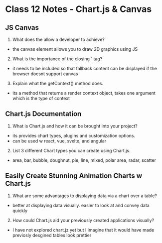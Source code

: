 # Class 12 Notes - Chart.js & Canvas

## JS Canvas

1. What does the <canvas> allow a developer to achieve?

- the canvas element allows you to draw 2D graphics using JS

2. What is the importance of the closing `</canvas> tag?

- it needs to be included so that fallback content can be displayed if the browser doesnt support canvas

3. Explain what the getContext() method does.

- its a method that returns a render context object, takes one argument which is the type of context

## Chart.js Documentation

1. What is Chart.js and how it can be brought into your project?

- its provides chart types, plugins and customization options.  
- can be used w react, vue, svelte, and angular

2. List 3 different Chart types you can create using Chart.js.

- area, bar, bubble, doughnut, pie, line, mixed, polar area, radar, scatter

## Easily Create Stunning Animation Charts w Chart.js

1. What are some advantages to displaying data via a chart over a table?

- better at displaying data visually.  easier to look at and convey data quickly

2. How could Chart.js aid your previously created applications visually?

- I have not explored chart.jz yet but I imagine that it would have made previosly desgined tables look prettier
